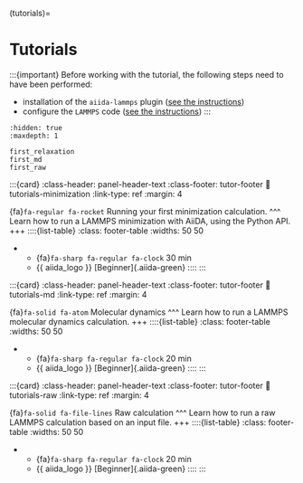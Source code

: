 (tutorials)=
# Tutorials

:::{important}
Before working with the tutorial, the following steps need to have been performed:

- installation of the `aiida-lammps` plugin ([see the instructions](#getting_started-installation))
- configure the `LAMMPS` code ([see the instructions](#getting_started-setup-code))
:::
```{toctree}
:hidden: true
:maxdepth: 1

first_relaxation
first_md
first_raw
```

:::{card}
:class-header: panel-header-text
:class-footer: tutor-footer
:link: tutorials-minimization
:link-type: ref
:margin: 4

{fa}`fa-regular fa-rocket` Running your first minimization calculation.
^^^
Learn how to run a LAMMPS minimization with AiiDA, using the Python API.
+++
::::{list-table}
:class: footer-table
:widths: 50 50
* - {fa}`fa-sharp fa-regular fa-clock` 30 min
  - {{ aiida_logo }} [Beginner]{.aiida-green}
::::
:::


:::{card}
:class-header: panel-header-text
:class-footer: tutor-footer
:link: tutorials-md
:link-type: ref
:margin: 4

{fa}`fa-solid fa-atom` Molecular dynamics
^^^
Learn how to run a LAMMPS molecular dynamics calculation.
+++
::::{list-table}
:class: footer-table
:widths: 50 50
* - {fa}`fa-sharp fa-regular fa-clock` 20 min
  - {{ aiida_logo }} [Beginner]{.aiida-green}
::::
:::


:::{card}
:class-header: panel-header-text
:class-footer: tutor-footer
:link: tutorials-raw
:link-type: ref
:margin: 4

{fa}`fa-solid fa-file-lines` Raw calculation
^^^
Learn how to run a raw LAMMPS calculation based on an input file.
+++
::::{list-table}
:class: footer-table
:widths: 50 50
* - {fa}`fa-sharp fa-regular fa-clock` 20 min
  - {{ aiida_logo }} [Beginner]{.aiida-green}
::::
:::

